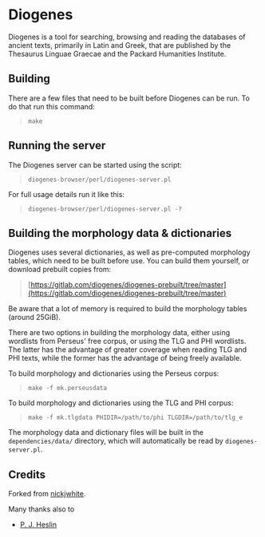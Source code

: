 # Diogenes

Diogenes is a tool for searching, browsing and reading the databases
of ancient texts, primarily in Latin and Greek, that are published by
the Thesaurus Linguae Graecae and the Packard Humanities Institute.


## Building

There are a few files that need to be built before Diogenes can be
run. To do that run this command:

> `make`

## Running the server

The Diogenes server can be started using the script:

> `diogenes-browser/perl/diogenes-server.pl`

For full usage details run it like this:

>  `diogenes-browser/perl/diogenes-server.pl -?`


## Building the morphology data & dictionaries

Diogenes uses several dictionaries, as well as pre-computed
morphology tables, which need to be built before use. You can build
them yourself, or download prebuilt copies from:

> [https://gitlab.com/diogenes/diogenes-prebuilt/tree/master](https://gitlab.com/diogenes/diogenes-prebuilt/tree/master)

Be aware that a lot of memory is required to build the morphology
tables (around 25GiB).

There are two options in building the morphology data, either using
wordlists from Perseus' free corpus, or using the TLG and PHI
wordlists. The latter has the advantage of greater coverage when
reading TLG and PHI texts, while the former has the advantage of
being freely available.

To build morphology and dictionaries using the Perseus corpus:

>  `make -f mk.perseusdata`

To build morphology and dictionaries using the TLG and PHI corpus:

>  `make -f mk.tlgdata PHIDIR=/path/to/phi TLGDIR=/path/to/tlg_e`

The morphology data and dictionary files will be built in the
`dependencies/data/` directory, which will automatically be read
by `diogenes-server.pl`.


## Credits

Forked from [nickjwhite](https://github.com/nickjwhite/diogenes).

Many thanks also to

- [P. J. Heslin](http://community.dur.ac.uk/p.j.heslin/Software/Diogenes/)

